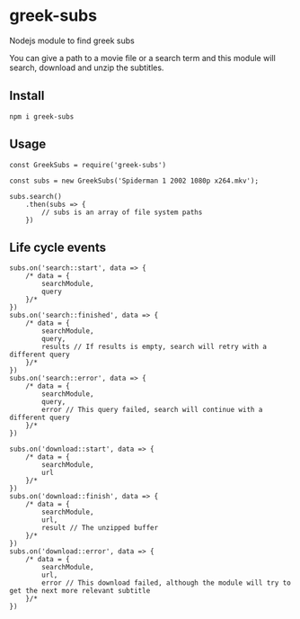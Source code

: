 # greek-subs
Nodejs module to find greek subs

You can give a path to a movie file or a search term and this module will search, download and unzip the subtitles.

## Install
`npm i greek-subs`

## Usage

```
const GreekSubs = require('greek-subs')

const subs = new GreekSubs('Spiderman 1 2002 1080p x264.mkv');

subs.search()
    .then(subs => {
        // subs is an array of file system paths
    })
```
## Life cycle events

```
subs.on('search::start', data => {
    /* data = {
        searchModule,
        query      
    }/*
})
subs.on('search::finished', data => {
    /* data = {
        searchModule,
        query,
        results // If results is empty, search will retry with a different query
    }/*
})
subs.on('search::error', data => {
    /* data = {
        searchModule,
        query,
        error // This query failed, search will continue with a different query
    }/*
})

subs.on('download::start', data => {
    /* data = {
        searchModule,
        url      
    }/*
})
subs.on('download::finish', data => {
    /* data = {
        searchModule,
        url,
        result // The unzipped buffer      
    }/*
})
subs.on('download::error', data => {
    /* data = {
        searchModule,
        url,
        error // This download failed, although the module will try to get the next more relevant subtitle
    }/*
})
```
